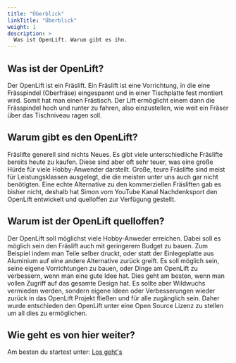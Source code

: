 ```yaml
---
title: "Überblick"
linkTitle: "Überblick"
weight: 1
description: >
  Was ist OpenLift. Warum gibt es ihn.
---
```


## Was ist der OpenLift?

Der OpenLift ist ein Fräslift. Ein Fräslift ist eine Vorrichtung, in die eine Frässpindel (Oberfräse) eingespannt und in einer Tischplatte fest montiert wird. Somit hat man einen Frästisch. Der Lift ermöglicht einem dann die Frässpindel hoch und runter zu fahren, also einzustellen, wie weit ein Fräser über das Tischniveau ragen soll.

## Warum gibt es den OpenLift?

Fräslifte generell sind nichts Neues. Es gibt viele unterschiedliche Fräslifte bereits heute zu kaufen. Diese sind aber oft sehr teuer, was eine große Hürde für viele Hobby-Anwender darstellt. Große, teure Fräslifte sind meist für Leistungsklassen ausgelegt, die die meisten unter uns auch gar nicht benötigten. Eine echte Alternative zu den kommerziellen Fräsliften gab es bisher nicht, deshalb hat Simon vom YouTube Kanal Nachdenksport den OpenLift entwickelt und quelloffen zur Verfügung gestellt.

## Warum ist der OpenLift quelloffen?

Der OpenLift soll möglichst viele Hobby-Anweder erreichen. Dabei soll es möglich sein den Fräslift auch mit geringerem Budget zu bauen. Zum Beispiel indem man Teile selber druckt, oder statt der Einlegeplatte aus Aluminium auf eine andere Alternative zurück greift. Es soll möglich sein, seine eigene Vorrichtungen zu bauen, oder Dinge am OpenLift zu verbessern, wenn man eine gute Idee hat. Dies geht am besten, wenn man vollen Zugriff auf das gesamte Design hat. Es sollte aber Wildwuchs vermieden werden, sondern eigene Ideen oder Verbesserungen wieder zurück in das OpenLift Projekt fließen und für alle zugänglich sein. Daher wurde entschieden den OpenLift unter eine Open Source Lizenz zu stellen um all dies zu ermöglichen.

## Wie geht es von hier weiter?

Am besten du startest unter: [Los geht's](/docs/getting-started/)

